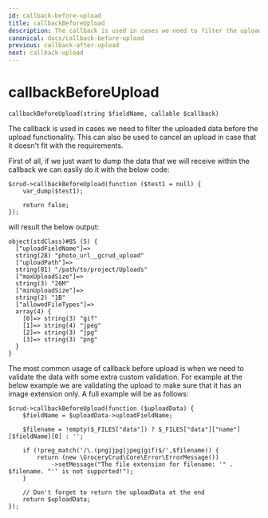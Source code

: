 ```yaml
---
id: callback-before-upload
title: callbackBeforeUpload
description: The callback is used in cases we need to filter the uploaded data before the upload functionality.
canonical: docs/callback-before-upload
previous: callback-after-upload
next: callback-upload
---
```


# callbackBeforeUpload

<pre><code class="language-php">callbackBeforeUpload(string $fieldName, callable $callback)</code></pre>
The callback is used in cases we need to filter the uploaded data before the upload functionality. 
This can also be used to cancel an upload in case that it doesn't fit with the requirements.

First of all, if we just want to dump the data that we will receive within the callback we can easily do it with the below code:

<pre><code class="language-php">$crud->callbackBeforeUpload(function ($test1 = null) {
    var_dump($test1);

    return false;
});</code></pre>

will result the below output:

<pre><code>object(stdClass)#85 (5) {
  ["uploadFieldName"]=>
  string(28) "photo_url__gcrud_upload"
  ["uploadPath"]=>
  string(81) "/path/to/project/Uploads"
  ["maxUploadSize"]=>
  string(3) "20M"
  ["minUploadSize"]=>
  string(2) "1B"
  ["allowedFileTypes"]=>
  array(4) {
    [0]=> string(3) "gif"
    [1]=> string(4) "jpeg"
    [2]=> string(3) "jpg"
    [3]=> string(3) "png"
  }
}</code></pre>

The most common usage of callback before upload is when we need to validate the data with some extra custom validation. For example at the below example we are validating the upload to make sure that it has an image extension only. A full example will be as follows:

<pre><code class="language-php">$crud->callbackBeforeUpload(function ($uploadData) {
    $fieldName = $uploadData->uploadFieldName;

    $filename = !empty($_FILES["data"]) ? $_FILES["data"]["name"][$fieldName][0] : '';

    if (!preg_match('/\.(png|jpg|jpeg|gif)$/',$filename)) {
        return (new \GroceryCrud\Core\Error\ErrorMessage())
            ->setMessage("The file extension for filename: '" . $filename. "'' is not supported!");
    }

    // Don't forget to return the uploadData at the end
    return $uploadData;
});</code></pre>